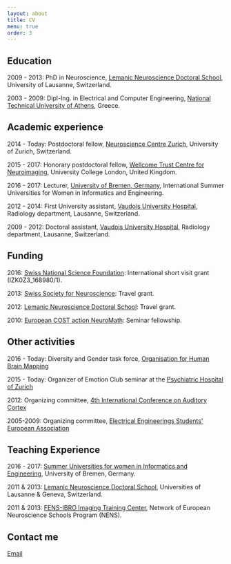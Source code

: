 ```yaml
---
layout: about
title: CV
menu: true
order: 3
---
```



## Education
2009 - 2013: PhD in Neuroscience, [Lemanic Neuroscience Doctoral School](http://unil.ch/ln/home.html), University of Lausanne, Switzerland.

2003 - 2009: Dipl-Ing. in Electrical and Computer Engineering, [National Technical University of Athens](www.ntua.gr), Greece.
 
## Academic experience
2014 - Today: Postdoctoral fellow, [Neuroscience Centre Zurich](http://www.neuroscience.uzh.ch/en.html), University of Zurich, Switzerland.

2015 - 2017: Honorary postdoctoral fellow, [Wellcome Trust Centre for Neuroimaging](http://www.fil.ion.ucl.ac.uk/), University College London, United Kingdom.

2016 - 2017: Lecturer, [University of Bremen, Germany](http://www.uni-bremen.de/en.html), International Summer Universities for Women in Informatics and Engineering.

2012 - 2014: First University assistant, [Vaudois University Hospital](http://www.chuv.ch), Radiology department, Lausanne, Switzerland.

2009 - 2012: Doctoral assistant, [Vaudois University Hospital](http://www.chuv.ch), Radiology department, Lausanne, Switzerland.



## Funding
2016: [Swiss National Science Foundation](http://www.snsf.ch): International short visit grant (IZK0Z3_168980/1).

2013: [Swiss Society for Neuroscience](http://www.ssn.ch): Travel grant.

2012: [Lemanic Neuroscience Doctoral School](http://www.unil/ch/ln): Travel grant.

2010: [European COST action NeuroMath](http://www.cost.eu/COST_Actions/bmbs/BM0601): Seminar fellowship.

## Other activities
2016 - Today: Diversity and Gender task force, [Organisation for Human Brain Mapping](https://www.humanbrainmapping.org/)

2015 - Today: Organizer of Emotion Club seminar at the [Psychiatric Hospital of Zurich](https://www.pukzh.ch/)

2012: Organizing committee, [4th International Conference on Auditory Cortex](https://auditorycortex.org/)

2005-2009: Organizing committee, [Electrical Engineerings Students' European Association](https://eestec.net/)

## Teaching Experience
2016 - 2017: [Summer Universities for women in Informatics and Engineering](https://www.informatica-feminale.de/), University of Bremen, Germany. 

2011 & 2013: [Lemanic Neuroscience Doctoral School](http://unil.ch/ln/home.html), Universities of Lausanne & Geneva, Switzerland. 

2011 & 2013: [FENS-IBRO Imaging Training Center](http://unil.ch/ln/home/menuinst/fens-ibro-imaging-training-c.html), Network of European Neuroscience Schools Program (NENS).

## Contact me

[Email](mailto:athina.tz@gmail.com)


